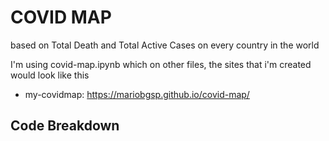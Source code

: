 # COVID MAP
based on Total Death and Total Active Cases on every country in the world 

I'm using covid-map.ipynb which on other files, the sites that i'm created would look like this
* my-covidmap: https://mariobgsp.github.io/covid-map/

## Code Breakdown
